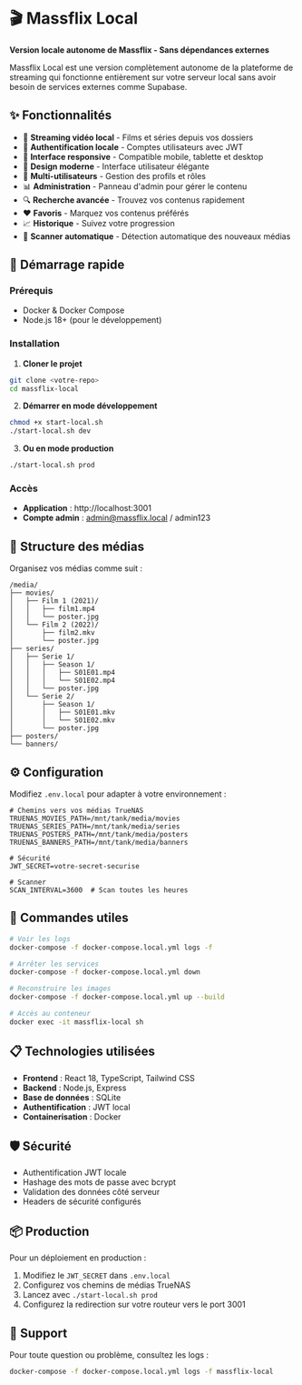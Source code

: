 # 🎬 Massflix Local

**Version locale autonome de Massflix - Sans dépendances externes**

Massflix Local est une version complètement autonome de la plateforme de streaming qui fonctionne entièrement sur votre serveur local sans avoir besoin de services externes comme Supabase.

## ✨ Fonctionnalités

- 🎥 **Streaming vidéo local** - Films et séries depuis vos dossiers
- 🔐 **Authentification locale** - Comptes utilisateurs avec JWT
- 📱 **Interface responsive** - Compatible mobile, tablette et desktop
- 🎨 **Design moderne** - Interface utilisateur élégante
- 👥 **Multi-utilisateurs** - Gestion des profils et rôles
- 📊 **Administration** - Panneau d'admin pour gérer le contenu
- 🔍 **Recherche avancée** - Trouvez vos contenus rapidement
- ❤️ **Favoris** - Marquez vos contenus préférés
- 📈 **Historique** - Suivez votre progression
- 🤖 **Scanner automatique** - Détection automatique des nouveaux médias

## 🚀 Démarrage rapide

### Prérequis

- Docker & Docker Compose
- Node.js 18+ (pour le développement)

### Installation

1. **Cloner le projet**
```bash
git clone <votre-repo>
cd massflix-local
```

2. **Démarrer en mode développement**
```bash
chmod +x start-local.sh
./start-local.sh dev
```

3. **Ou en mode production**
```bash
./start-local.sh prod
```

### Accès

- **Application** : http://localhost:3001
- **Compte admin** : admin@massflix.local / admin123

## 📁 Structure des médias

Organisez vos médias comme suit :

```
/media/
├── movies/
│   ├── Film 1 (2021)/
│   │   ├── film1.mp4
│   │   └── poster.jpg
│   └── Film 2 (2022)/
│       ├── film2.mkv
│       └── poster.jpg
├── series/
│   ├── Serie 1/
│   │   ├── Season 1/
│   │   │   ├── S01E01.mp4
│   │   │   └── S01E02.mp4
│   │   └── poster.jpg
│   └── Serie 2/
│       ├── Season 1/
│       │   ├── S01E01.mkv
│       │   └── S01E02.mkv
│       └── poster.jpg
├── posters/
└── banners/
```

## ⚙️ Configuration

Modifiez `.env.local` pour adapter à votre environnement :

```env
# Chemins vers vos médias TrueNAS
TRUENAS_MOVIES_PATH=/mnt/tank/media/movies
TRUENAS_SERIES_PATH=/mnt/tank/media/series
TRUENAS_POSTERS_PATH=/mnt/tank/media/posters
TRUENAS_BANNERS_PATH=/mnt/tank/media/banners

# Sécurité
JWT_SECRET=votre-secret-securise

# Scanner
SCAN_INTERVAL=3600  # Scan toutes les heures
```

## 🔧 Commandes utiles

```bash
# Voir les logs
docker-compose -f docker-compose.local.yml logs -f

# Arrêter les services
docker-compose -f docker-compose.local.yml down

# Reconstruire les images
docker-compose -f docker-compose.local.yml up --build

# Accès au conteneur
docker exec -it massflix-local sh
```

## 📋 Technologies utilisées

- **Frontend** : React 18, TypeScript, Tailwind CSS
- **Backend** : Node.js, Express
- **Base de données** : SQLite
- **Authentification** : JWT local
- **Containerisation** : Docker

## 🛡️ Sécurité

- Authentification JWT locale
- Hashage des mots de passe avec bcrypt
- Validation des données côté serveur
- Headers de sécurité configurés

## 📦 Production

Pour un déploiement en production :

1. Modifiez le `JWT_SECRET` dans `.env.local`
2. Configurez vos chemins de médias TrueNAS
3. Lancez avec `./start-local.sh prod`
4. Configurez la redirection sur votre routeur vers le port 3001

## 🤝 Support

Pour toute question ou problème, consultez les logs :
```bash
docker-compose -f docker-compose.local.yml logs -f massflix-local
```